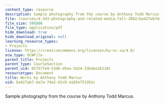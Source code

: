 ```yaml
---
content_type: resource
description: Sample photography from the course by Anthony Todd Marcus.
file: /courses/4-343-photography-and-related-media-fall-2002/ba427ab7da7a74a2d2c9a183e753262c_atm.pdf
file_size: 595806
file_type: application/pdf
hide_download: true
hide_download_original: null
learning_resource_types:
- Projects
license: https://creativecommons.org/licenses/by-nc-sa/4.0/
ocw_type: OCWFile
parent_title: Projects
parent_type: CourseSection
parent_uid: 01f57fe9-53db-d5ea-5d24-33babe26118c
resourcetype: Document
title: Works by Anthony Todd Marcus
uid: ba427ab7-da7a-74a2-d2c9-a183e753262c
---
```

Sample photography from the course by Anthony Todd Marcus.
